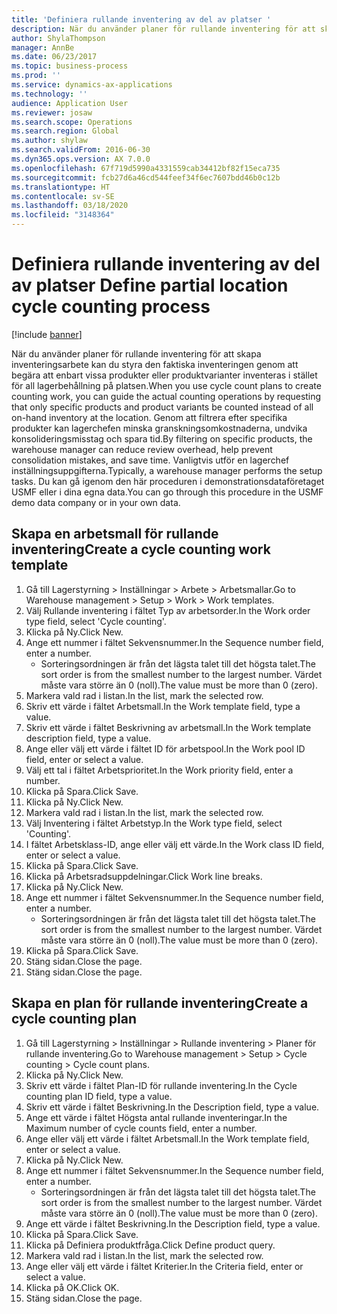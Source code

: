 ```yaml
---
title: 'Definiera rullande inventering av del av platser '
description: När du använder planer för rullande inventering för att skapa inventeringsarbete kan du styra den faktiska inventeringen genom att begära att enbart vissa produkter eller produktvarianter inventeras i stället för all lagerbehållning på platsen.
author: ShylaThompson
manager: AnnBe
ms.date: 06/23/2017
ms.topic: business-process
ms.prod: ''
ms.service: dynamics-ax-applications
ms.technology: ''
audience: Application User
ms.reviewer: josaw
ms.search.scope: Operations
ms.search.region: Global
ms.author: shylaw
ms.search.validFrom: 2016-06-30
ms.dyn365.ops.version: AX 7.0.0
ms.openlocfilehash: 67f719d5990a4331559cab34412bf82f15eca735
ms.sourcegitcommit: fcb27d6a46cd544feef34f6ec7607bdd46b0c12b
ms.translationtype: HT
ms.contentlocale: sv-SE
ms.lasthandoff: 03/18/2020
ms.locfileid: "3148364"
---
```

# <a name="define-partial-location-cycle-counting-process"></a><span data-ttu-id="a838e-103">Definiera rullande inventering av del av platser </span><span class="sxs-lookup"><span data-stu-id="a838e-103">Define partial location cycle counting process</span></span> 

[!include [banner](../../includes/banner.md)]

<span data-ttu-id="a838e-104">När du använder planer för rullande inventering för att skapa inventeringsarbete kan du styra den faktiska inventeringen genom att begära att enbart vissa produkter eller produktvarianter inventeras i stället för all lagerbehållning på platsen.</span><span class="sxs-lookup"><span data-stu-id="a838e-104">When you use cycle count plans to create counting work, you can guide the actual counting operations by requesting that only specific products and product variants be counted instead of all on-hand inventory at the location.</span></span> <span data-ttu-id="a838e-105">Genom att filtrera efter specifika produkter kan lagerchefen minska granskningsomkostnaderna, undvika konsolideringsmisstag och spara tid.</span><span class="sxs-lookup"><span data-stu-id="a838e-105">By filtering on specific products, the warehouse manager can reduce review overhead, help prevent consolidation mistakes, and save time.</span></span> <span data-ttu-id="a838e-106">Vanligtvis utför en lagerchef inställningsuppgifterna.</span><span class="sxs-lookup"><span data-stu-id="a838e-106">Typically, a warehouse manager performs the setup tasks.</span></span> <span data-ttu-id="a838e-107">Du kan gå igenom den här proceduren i demonstrationsdataföretaget USMF eller i dina egna data.</span><span class="sxs-lookup"><span data-stu-id="a838e-107">You can go through this procedure in the USMF demo data company or in your own data.</span></span>


## <a name="create-a-cycle-counting-work-template"></a><span data-ttu-id="a838e-108">Skapa en arbetsmall för rullande inventering</span><span class="sxs-lookup"><span data-stu-id="a838e-108">Create a cycle counting work template</span></span>
1. <span data-ttu-id="a838e-109">Gå till Lagerstyrning > Inställningar > Arbete > Arbetsmallar.</span><span class="sxs-lookup"><span data-stu-id="a838e-109">Go to Warehouse management > Setup > Work > Work templates.</span></span>
2. <span data-ttu-id="a838e-110">Välj Rullande inventering i fältet Typ av arbetsorder.</span><span class="sxs-lookup"><span data-stu-id="a838e-110">In the Work order type field, select 'Cycle counting'.</span></span>
3. <span data-ttu-id="a838e-111">Klicka på Ny.</span><span class="sxs-lookup"><span data-stu-id="a838e-111">Click New.</span></span>
4. <span data-ttu-id="a838e-112">Ange ett nummer i fältet Sekvensnummer.</span><span class="sxs-lookup"><span data-stu-id="a838e-112">In the Sequence number field, enter a number.</span></span>
    * <span data-ttu-id="a838e-113">Sorteringsordningen är från det lägsta talet till det högsta talet.</span><span class="sxs-lookup"><span data-stu-id="a838e-113">The sort order is from the smallest number to the largest number.</span></span> <span data-ttu-id="a838e-114">Värdet måste vara större än 0 (noll).</span><span class="sxs-lookup"><span data-stu-id="a838e-114">The value must be more than 0 (zero).</span></span>  
5. <span data-ttu-id="a838e-115">Markera vald rad i listan.</span><span class="sxs-lookup"><span data-stu-id="a838e-115">In the list, mark the selected row.</span></span>
6. <span data-ttu-id="a838e-116">Skriv ett värde i fältet Arbetsmall.</span><span class="sxs-lookup"><span data-stu-id="a838e-116">In the Work template field, type a value.</span></span>
7. <span data-ttu-id="a838e-117">Skriv ett värde i fältet Beskrivning av arbetsmall.</span><span class="sxs-lookup"><span data-stu-id="a838e-117">In the Work template description field, type a value.</span></span>
8. <span data-ttu-id="a838e-118">Ange eller välj ett värde i fältet ID för arbetspool.</span><span class="sxs-lookup"><span data-stu-id="a838e-118">In the Work pool ID field, enter or select a value.</span></span>
9. <span data-ttu-id="a838e-119">Välj ett tal i fältet Arbetsprioritet.</span><span class="sxs-lookup"><span data-stu-id="a838e-119">In the Work priority field, enter a number.</span></span>
10. <span data-ttu-id="a838e-120">Klicka på Spara.</span><span class="sxs-lookup"><span data-stu-id="a838e-120">Click Save.</span></span>
11. <span data-ttu-id="a838e-121">Klicka på Ny.</span><span class="sxs-lookup"><span data-stu-id="a838e-121">Click New.</span></span>
12. <span data-ttu-id="a838e-122">Markera vald rad i listan.</span><span class="sxs-lookup"><span data-stu-id="a838e-122">In the list, mark the selected row.</span></span>
13. <span data-ttu-id="a838e-123">Välj Inventering i fältet Arbetstyp.</span><span class="sxs-lookup"><span data-stu-id="a838e-123">In the Work type field, select 'Counting'.</span></span>
14. <span data-ttu-id="a838e-124">I fältet Arbetsklass-ID, ange eller välj ett värde.</span><span class="sxs-lookup"><span data-stu-id="a838e-124">In the Work class ID field, enter or select a value.</span></span>
15. <span data-ttu-id="a838e-125">Klicka på Spara.</span><span class="sxs-lookup"><span data-stu-id="a838e-125">Click Save.</span></span>
16. <span data-ttu-id="a838e-126">Klicka på Arbetsradsuppdelningar.</span><span class="sxs-lookup"><span data-stu-id="a838e-126">Click Work line breaks.</span></span>
17. <span data-ttu-id="a838e-127">Klicka på Ny.</span><span class="sxs-lookup"><span data-stu-id="a838e-127">Click New.</span></span>
18. <span data-ttu-id="a838e-128">Ange ett nummer i fältet Sekvensnummer.</span><span class="sxs-lookup"><span data-stu-id="a838e-128">In the Sequence number field, enter a number.</span></span>
    * <span data-ttu-id="a838e-129">Sorteringsordningen är från det lägsta talet till det högsta talet.</span><span class="sxs-lookup"><span data-stu-id="a838e-129">The sort order is from the smallest number to the largest number.</span></span> <span data-ttu-id="a838e-130">Värdet måste vara större än 0 (noll).</span><span class="sxs-lookup"><span data-stu-id="a838e-130">The value must be more than 0 (zero).</span></span>  
19. <span data-ttu-id="a838e-131">Klicka på Spara.</span><span class="sxs-lookup"><span data-stu-id="a838e-131">Click Save.</span></span>
20. <span data-ttu-id="a838e-132">Stäng sidan.</span><span class="sxs-lookup"><span data-stu-id="a838e-132">Close the page.</span></span>
21. <span data-ttu-id="a838e-133">Stäng sidan.</span><span class="sxs-lookup"><span data-stu-id="a838e-133">Close the page.</span></span>

## <a name="create-a-cycle-counting-plan"></a><span data-ttu-id="a838e-134">Skapa en plan för rullande inventering</span><span class="sxs-lookup"><span data-stu-id="a838e-134">Create a cycle counting plan</span></span>
1. <span data-ttu-id="a838e-135">Gå till Lagerstyrning > Inställningar > Rullande inventering > Planer för rullande inventering.</span><span class="sxs-lookup"><span data-stu-id="a838e-135">Go to Warehouse management > Setup > Cycle counting > Cycle count plans.</span></span>
2. <span data-ttu-id="a838e-136">Klicka på Ny.</span><span class="sxs-lookup"><span data-stu-id="a838e-136">Click New.</span></span>
3. <span data-ttu-id="a838e-137">Skriv ett värde i fältet Plan-ID för rullande inventering.</span><span class="sxs-lookup"><span data-stu-id="a838e-137">In the Cycle counting plan ID field, type a value.</span></span>
4. <span data-ttu-id="a838e-138">Skriv ett värde i fältet Beskrivning.</span><span class="sxs-lookup"><span data-stu-id="a838e-138">In the Description field, type a value.</span></span>
5. <span data-ttu-id="a838e-139">Ange ett värde i fältet Högsta antal rullande inventeringar.</span><span class="sxs-lookup"><span data-stu-id="a838e-139">In the Maximum number of cycle counts field, enter a number.</span></span>
6. <span data-ttu-id="a838e-140">Ange eller välj ett värde i fältet Arbetsmall.</span><span class="sxs-lookup"><span data-stu-id="a838e-140">In the Work template field, enter or select a value.</span></span>
7. <span data-ttu-id="a838e-141">Klicka på Ny.</span><span class="sxs-lookup"><span data-stu-id="a838e-141">Click New.</span></span>
8. <span data-ttu-id="a838e-142">Ange ett nummer i fältet Sekvensnummer.</span><span class="sxs-lookup"><span data-stu-id="a838e-142">In the Sequence number field, enter a number.</span></span>
    * <span data-ttu-id="a838e-143">Sorteringsordningen är från det lägsta talet till det högsta talet.</span><span class="sxs-lookup"><span data-stu-id="a838e-143">The sort order is from the smallest number to the largest number.</span></span> <span data-ttu-id="a838e-144">Värdet måste vara större än 0 (noll).</span><span class="sxs-lookup"><span data-stu-id="a838e-144">The value must be more than 0 (zero).</span></span>  
9. <span data-ttu-id="a838e-145">Ange ett värde i fältet Beskrivning.</span><span class="sxs-lookup"><span data-stu-id="a838e-145">In the Description field, type a value.</span></span>
10. <span data-ttu-id="a838e-146">Klicka på Spara.</span><span class="sxs-lookup"><span data-stu-id="a838e-146">Click Save.</span></span>
11. <span data-ttu-id="a838e-147">Klicka på Definiera produktfråga.</span><span class="sxs-lookup"><span data-stu-id="a838e-147">Click Define product query.</span></span>
12. <span data-ttu-id="a838e-148">Markera vald rad i listan.</span><span class="sxs-lookup"><span data-stu-id="a838e-148">In the list, mark the selected row.</span></span>
13. <span data-ttu-id="a838e-149">Ange eller välj ett värde i fältet Kriterier.</span><span class="sxs-lookup"><span data-stu-id="a838e-149">In the Criteria field, enter or select a value.</span></span>
14. <span data-ttu-id="a838e-150">Klicka på OK.</span><span class="sxs-lookup"><span data-stu-id="a838e-150">Click OK.</span></span>
15. <span data-ttu-id="a838e-151">Stäng sidan.</span><span class="sxs-lookup"><span data-stu-id="a838e-151">Close the page.</span></span>

